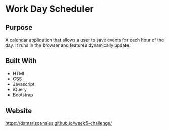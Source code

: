 
# Work Day Scheduler

## Purpose
A calendar application that allows a user to save events for each hour of the day. It runs in the browser and features dynamically update.

## Built With
* HTML
* CSS
* Javascript
* iQuery
* Bootstrap

## Website
https://damariscanales.github.io/week5-challenge/